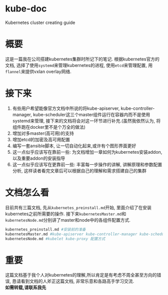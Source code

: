 # kube-doc
Kubernetes cluster creating guide

# 概要
这是一篇我在公司搭建kubernetes集群时所记下的笔记. 根据kubernetes官方的文档, 选择了使用`systemd`来管理kubernetes的进程, 使用`etcd`来管理配置, 用`flannel`来提供vxlan overlay网络.

# 接下来
1. 有些用户希望能像官方文档中所说的将kube-apiserver, kube-controller-manager, kube-scheduler这三个master组件运行在容器内而不是使用systemd来管理, 接下来的文档将会对这一环节进行补充.(虽然我依然认为, 将组件跑在docker里不是个万全的做法)
2. 增加对多master(高可用)的支持
3. 增加etcd的加密及高可用配置
4. 编写一套ansible脚本, 让一切自动化起来,或许有个图形界面更好
5. 这一点似乎应该写在靠前一些: 为文档增加一章如何为kubernetes安装addon, 以及重要addon的安装指导
6. 这一点似乎应该写在更靠前一些: 丰富每一步操作的讲解, 讲解原理和参数配置分析, 这样读者看完文章后可以根据自己的理解和需求搭建自己的集群

# 文档怎么看
目前共有三篇文档, 先从`kubernetes_preinstall.md`开始,  里面介绍了在安装kubernetes之前所需要的操作. 接下来`kubernetesMaster.md`和`kubernetesNode.md`分别讲了master和node中的各组件配置方式.
```bash
kubernetes_preinstall.md #安装前的准备
kubernetesMaster.md #kube-apiserver kube-controller-manager kube-scheduler 配置方式
kubernetesNode.md #kubelet kube-proxy 配置方式
```

# 重要
这篇文档基于我个人对kubernetes的理解,所以肯定是有考虑不周全甚至方向的错误, 恳请看到文档的人斧正这篇文档, 非常乐意和各路高手学习交流.  
**如需转载,请联系我先**

